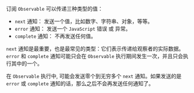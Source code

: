 订阅 `Observable` 可以传递三种类型的值：
- `next` 通知： 发送一个值，比如数字、字符串、对象，等等。
- `error` 通知： 发送一个 `JavaScript` 错误 或 异常。
- `complete` 通知： 不再发送任何值。

`next` 通知是最重要，也是最常见的类型：它们表示传递给观察者的实际数据。
`error` 和 `complete` 通知可能只会在 `Observable` 执行期间发生一次，并且只会执行其中的一个。

在 `Observable` 执行中, 可能会发送零个到无穷多个 `next` 通知。如果发送的是 `error` 或 `complete` 通知的话，那么之后不会再发送任何通知了。